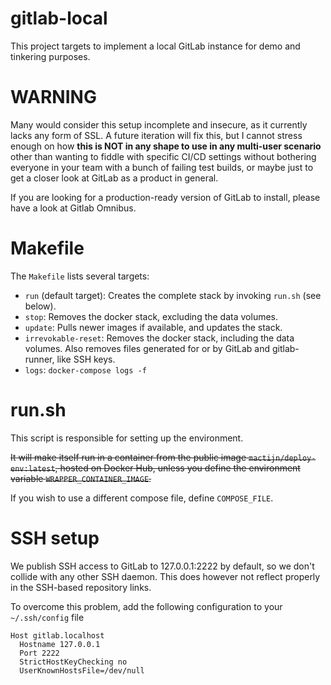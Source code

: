 # gitlab-local
This project targets to implement a local GitLab instance for demo and
tinkering purposes.

# WARNING
Many would consider this setup incomplete and insecure, as it currently
lacks any form of SSL. A future iteration will fix this, but I cannot
stress enough on how **this is NOT in any shape to use in any multi-user
scenario** other than wanting to fiddle with specific CI/CD settings
without bothering everyone in your team with a bunch of failing test
builds, or maybe just to get a closer look at GitLab as a product in
general.

If you are looking for a production-ready version of GitLab to install,
please have a look at Gitlab Omnibus.

# Makefile
The `Makefile` lists several targets:
- `run` (default target): Creates the complete stack by invoking `run.sh`
(see below).
- `stop`: Removes the docker stack, excluding the data volumes.
- `update`: Pulls newer images if available, and updates the stack.
- `irrevokable-reset`: Removes the docker stack, including the data
volumes. Also removes files generated for or by GitLab and gitlab-runner,
like SSH keys.
- `logs`: `docker-compose logs -f`

# run.sh
This script is responsible for setting up the environment. 

~~It will make itself run in a container from the public image
`mactijn/deploy-env:latest`, hosted on Docker Hub, unless you define
the environment variable `WRAPPER_CONTAINER_IMAGE`.~~

If you wish to use a different compose file, define `COMPOSE_FILE`.

# SSH setup
We publish SSH access to GitLab to 127.0.0.1:2222 by default, so we don't
collide with any other SSH daemon. This does however not reflect properly in
the SSH-based repository links.

To overcome this problem, add the following configuration to your `~/.ssh/config` file
```
Host gitlab.localhost
  Hostname 127.0.0.1
  Port 2222
  StrictHostKeyChecking no
  UserKnownHostsFile=/dev/null
```
